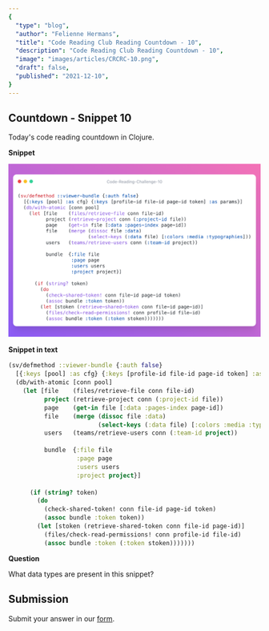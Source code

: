 ```yaml
---
{
  "type": "blog",
  "author": "Felienne Hermans",
  "title": "Code Reading Club Reading Countdown - 10",
  "description": "Code Reading Club Reading Countdown - 10",
  "image": "images/articles/CRCRC-10.png",
  "draft": false,
  "published": "2021-12-10",
}
---
```




## Countdown - Snippet 10

Today's code reading countdown in Clojure.

**Snippet**

![CRCRC-10](/images/articles/CRCRC-10.png)

**Snippet in text**

```clojure
(sv/defmethod ::viewer-bundle {:auth false}
  [{:keys [pool] :as cfg} {:keys [profile-id file-id page-id token] :as params}]
  (db/with-atomic [conn pool]
    (let [file    (files/retrieve-file conn file-id)
          project (retrieve-project conn (:project-id file))
          page    (get-in file [:data :pages-index page-id])
          file    (merge (dissoc file :data)
                         (select-keys (:data file) [:colors :media :typographies]))
          users   (teams/retrieve-users conn (:team-id project))

          bundle  {:file file
                   :page page
                   :users users
                   :project project}]

      (if (string? token)
        (do
          (check-shared-token! conn file-id page-id token)
          (assoc bundle :token token))
        (let [stoken (retrieve-shared-token conn file-id page-id)]
          (files/check-read-permissions! conn profile-id file-id)
          (assoc bundle :token (:token stoken)))))))
```

**Question**

What data types are present in this snippet?

## Submission

Submit your answer in our [form](https://forms.gle/241ak21gMu1fRada6).
